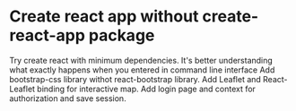 Create react app without create-react-app package
====================
Try create react with minimum dependencies.
It's better understanding what exactly happens when you entered <create-react-app appname> in command line interface
Add bootstrap-css library withot react-bootstrap library.
Add Leaflet and React-Leaflet binding for interactive map.
Add login page and context for authorization and save session.
